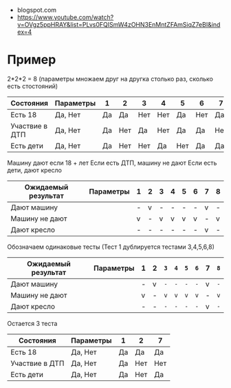 - blogspot.com
- https://www.youtube.com/watch?v=OVgz5ppHRAY&list=PLvs0FQISmW4zOHN3EnMntZFAmSiqZ7eBI&index=4

# Пример 
2\*2\*2 = 8 (параметры множаем друг на другка столько раз, сколько есть стостояний)

| Состояния      | Параметры | 1   | 2   | 3   | 4   | 5   | 6   | 7   | 8   |
| -------------- | --------- | --- | --- | --- | --- | --- | --- | --- | --- |
| Есть 18        | Да, Нет   | Да  | Да  | Нет | Нет | Да  | Нет | Да  | Нет |
| Участвие в ДТП | Да, Нет   | Да  | Нет | Да  | Нет | Да  | Да  | Нет | Нет |
| Есть дети      | Да, Нет   | Да  | Нет | Нет | Да  | Нет | Да  | Да  | Нет |

Машину дают если 18 + лет
Если есть ДТП, машину не дают
Если есть дети, дают кресло

| Ожидаемый результат | Параметры | 1   | 2   | 3   | 4   | 5   | 6   | 7   | 8   |
| ------------------- | --------- | --- | --- | --- | --- | --- | --- | --- | --- |
| Дают машину         |           | -   | v   | -   | -   | -   | -   | v   | -   |
| Машину не дают      |           | v   | -   | v   | v   | v   | v   | -   | v   |
| Дают кресло         |           | -   | -   | -   | -   | -   | -   | v   | -   |

Обозначаем одинаковые тесты (Тест 1 дублируется тестами 3,4,5,6,8)

| Ожидаемый результат | Параметры | 1   | 2   | `3` | `4` | `5` | `6` | 7   | `8` |
| ------------------- | --------- | --- | --- | --- | --- | --- | --- | --- | --- |
| Дают машину         |           | -   | v   | `-` | `-` | `-` | `-` | v   | `-` |
| Машину не дают      |           | v   | -   | `v` | `v` | `v` | `v` | -   | `v` |
| Дают кресло         |           | -   | -   | `-` | `-` | `-` | `-` | v   | `-` |

Остается 3 теста

| Состояния      | Параметры | 1   | 2   | 7   |
| -------------- | --------- | --- | --- | --- |
| Есть 18        | Да, Нет   | Да  | Да  | Да  |
| Участвие в ДТП | Да, Нет   | Да  | Нет | Нет |
| Есть дети      | Да, Нет   | Да  | Нет | Да  |